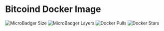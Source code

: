 Bitcoind Docker Image
=====================

![MicroBadger Size](https://img.shields.io/microbadger/image-size/leacycode/bitcoind)
![MicroBadger Layers](https://img.shields.io/microbadger/layers/legacycode/bitcoind)
![Docker Pulls](https://img.shields.io/docker/pulls/legacycode/bitcoind)
![Docker Stars](https://img.shields.io/docker/stars/legacycode/bitcoind)
